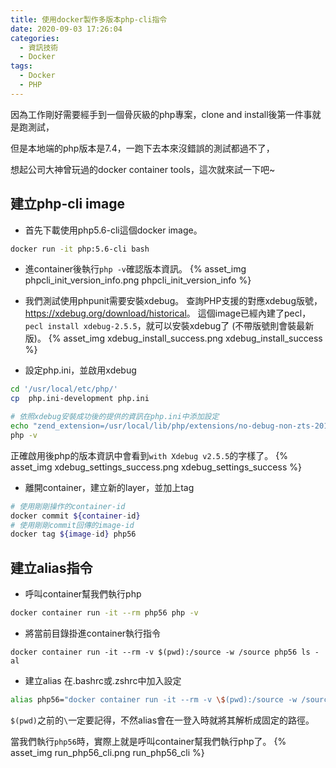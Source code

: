 ```yaml
---
title: 使用docker製作多版本php-cli指令
date: 2020-09-03 17:26:04
categories:
  - 資訊技術
  - Docker
tags:
  - Docker
  - PHP
---
```


因為工作剛好需要經手到一個骨灰級的php專案，clone and install後第一件事就是跑測試，

但是本地端的php版本是7.4，一跑下去本來沒錯誤的測試都過不了，

想起公司大神曾玩過的docker container tools，這次就來試一下吧~

<!--more-->

## 建立php-cli image

* 首先下載使用php5.6-cli這個docker image。
```sh
docker run -it php:5.6-cli bash
```

* 進container後執行`php -v`確認版本資訊。
{% asset_img phpcli_init_version_info.png phpcli_init_version_info %}

* 我們測試使用phpunit需要安裝xdebug。
查詢PHP支援的對應xdebug版號，<https://xdebug.org/download/historical>。
這個image已經內建了pecl，`pecl install xdebug-2.5.5`，就可以安裝xdebug了 (不帶版號則會裝最新版)。
{% asset_img xdebug_install_success.png xdebug_install_success %}

* 設定php.ini，並啟用xdebug
```sh
cd '/usr/local/etc/php/'
cp  php.ini-development php.ini

# 依照xdebug安裝成功後的提供的資訊在php.ini中添加設定
echo "zend_extension=/usr/local/lib/php/extensions/no-debug-non-zts-20131226/xdebug.so" >> php.ini
php -v
```
正確啟用後php的版本資訊中會看到`with Xdebug v2.5.5`的字樣了。
{% asset_img xdebug_settings_success.png xdebug_settings_success %}

* 離開container，建立新的layer，並加上tag
```sh
# 使用剛剛操作的container-id
docker commit ${container-id}
# 使用剛剛commit回傳的image-id
docker tag ${image-id} php56
```

## 建立alias指令

* 呼叫container幫我們執行php
```sh
docker container run -it --rm php56 php -v
```

* 將當前目錄掛進container執行指令
```
docker container run -it --rm -v $(pwd):/source -w /source php56 ls -al
```

* 建立alias
在.bashrc或.zshrc中加入設定
```sh
alias php56="docker container run -it --rm -v \$(pwd):/source -w /source php56 php"
```
`$(pwd)`之前的`\`一定要記得，不然alias會在一登入時就將其解析成固定的路徑。


當我們執行`php56`時，實際上就是呼叫container幫我們執行php了。
{% asset_img run_php56_cli.png run_php56_cli %}
